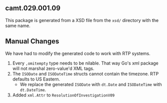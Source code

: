 ## camt.029.001.09

This package is generated from a XSD file from the `xsd/` directory with the same name.

## Manual Changes

We have had to modify the generated code to work with RTP systems.

1. Every `,omitempty` type needs to be nilable. That way Go's xml package will not marshal zero-value'd XML tags.
1. The `ISODate` and `ISODateTime` structs cannot contain the timezone. RTP defaults to US Eastern.
   - We replace the generated `ISODate` with `dt.Date` and `ISODateTime` with `dt.DateTime`.
1. Added `xml.Attr` to `ResolutionOfInvestigationV09`
